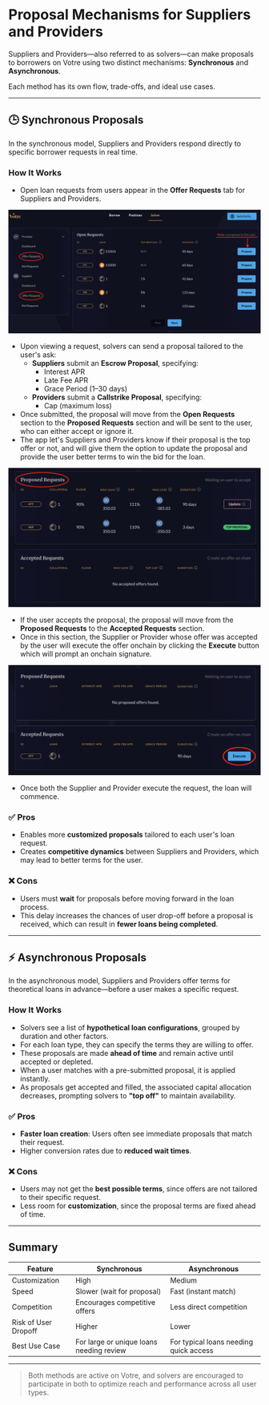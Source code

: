 # Proposal Mechanisms for Suppliers and Providers

Suppliers and Providers—also referred to as solvers—can make proposals to borrowers on Votre using two distinct mechanisms: **Synchronous** and **Asynchronous**.

Each method has its own flow, trade-offs, and ideal use cases.

---

## 🕒 Synchronous Proposals

In the synchronous model, Suppliers and Providers respond directly to specific borrower requests in real time.

### How It Works

- Open loan requests from users appear in the **Offer Requests** tab for Suppliers and Providers.

![Suppliers Offer Request Page](/static/images/supplier-offer-request.png)

- Upon viewing a request, solvers can send a proposal tailored to the user's ask:
  - **Suppliers** submit an **Escrow Proposal**, specifying:
    - Interest APR
    - Late Fee APR
    - Grace Period (1–30 days)
  - **Providers** submit a **Callstrike Proposal**, specifying:
    - Cap (maximum loss)
- Once submitted, the proposal will move from the **Open Requests** section to the **Proposed Requests** section and will be sent to the user, who can either accept or ignore it.
- The app let's Suppliers and Providers know if their proposal is the top offer or not, and will give them the option to update the proposal and provide the user better terms to win the bid for the loan.

![Suppliers Offer Request Page](/static/images/proposed-request.png)

- If the user accepts the proposal, the proposal will move from the **Proposed Requests** to the **Accepted Requests** section.
- Once in this section, the Supplier or Provider whose offer was accepted by the user will execute the offer onchain by clicking the **Execute** button which will prompt an onchain signature.

![Suppliers Offer Request Page](/static/images/execute-request.png)

- Once both the Supplier and Provider execute the request, the loan will commence. 

### ✅ Pros

- Enables more **customized proposals** tailored to each user's loan request.
- Creates **competitive dynamics** between Suppliers and Providers, which may lead to better terms for the user.

### ❌ Cons

- Users must **wait** for proposals before moving forward in the loan process.
- This delay increases the chances of user drop-off before a proposal is received, which can result in **fewer loans being completed**.

---

## ⚡ Asynchronous Proposals

In the asynchronous model, Suppliers and Providers offer terms for theoretical loans in advance—before a user makes a specific request.

### How It Works

- Solvers see a list of **hypothetical loan configurations**, grouped by duration and other factors.
- For each loan type, they can specify the terms they are willing to offer.
- These proposals are made **ahead of time** and remain active until accepted or depleted.
- When a user matches with a pre-submitted proposal, it is applied instantly.
- As proposals get accepted and filled, the associated capital allocation decreases, prompting solvers to **"top off"** to maintain availability.

### ✅ Pros

- **Faster loan creation**: Users often see immediate proposals that match their request.
- Higher conversion rates due to **reduced wait times**.

### ❌ Cons

- Users may not get the **best possible terms**, since offers are not tailored to their specific request.
- Less room for **customization**, since the proposal terms are fixed ahead of time.

---

## Summary

| Feature               | Synchronous                              | Asynchronous                             |
|----------------------|------------------------------------------|------------------------------------------|
| Customization        | High                                      | Medium                                    |
| Speed                | Slower (wait for proposal)               | Fast (instant match)                     |
| Competition          | Encourages competitive offers             | Less direct competition                  |
| Risk of User Dropoff | Higher                                     | Lower                                     |
| Best Use Case        | For large or unique loans needing review  | For typical loans needing quick access   |

---

> Both methods are active on Votre, and solvers are encouraged to participate in both to optimize reach and performance across all user types.
